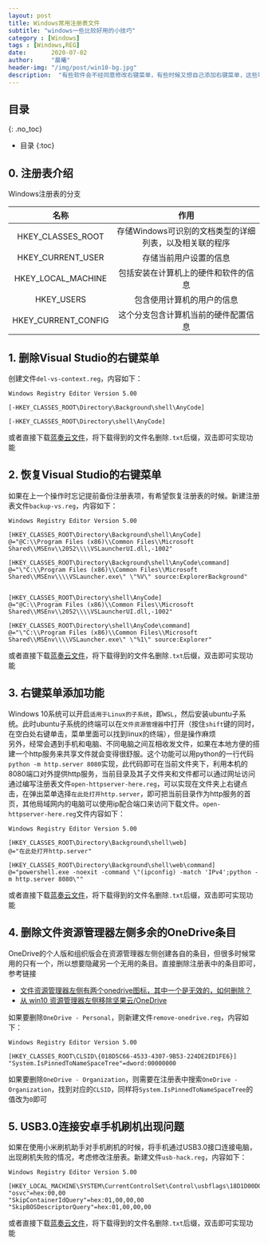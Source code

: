 ```yaml
---
layout: post
title: Windows常用注册表文件
subtitle: "windows一些比较好用的小技巧"
category : [Windows]
tags : [Windows,REG]
date:       2020-07-02
author:     "晨曦"
header-img: "/img/post/win10-bg.jpg"
description:  "有些软件会不经同意修改右键菜单，有些时候又想自己添加右键菜单，这些功能使用注册表实现很简单方便"
---
```

  
## 目录
{: .no_toc}

* 目录
{:toc}


## 0. 注册表介绍
Windows注册表的分支  

名称|作用|  
:--:|:--:|  
HKEY_CLASSES_ROOT|存储Windows可识别的文档类型的详细列表，以及相关联的程序|  
HKEY_CURRENT_USER|存储当前用户设置的信息|  
HKEY_LOCAL_MACHINE|包括安装在计算机上的硬件和软件的信息|  
HKEY_USERS|包含使用计算机的用户的信息|  
HKEY_CURRENT_CONFIG|这个分支包含计算机当前的硬件配置信息|  


## 1. 删除Visual Studio的右键菜单  
创建文件`del-vs-context.reg`，内容如下：  
```reg
Windows Registry Editor Version 5.00

[-HKEY_CLASSES_ROOT\Directory\Background\shell\AnyCode]

[-HKEY_CLASSES_ROOT\Directory\shell\AnyCode]
```
或者直接下载[蓝奏云文件](https://zfb132.lanzous.com/iAjGxe8kdej "del-vs-context.reg")，将下载得到的文件名删除`.txt`后缀，双击即可实现功能  
## 2. 恢复Visual Studio的右键菜单  
如果在上一个操作时忘记提前备份注册表项，有希望恢复注册表的时候。新建注册表文件`backup-vs.reg`，内容如下：
```reg
Windows Registry Editor Version 5.00

[HKEY_CLASSES_ROOT\Directory\Background\shell\AnyCode]
@="@C:\\Program Files (x86)\\Common Files\\Microsoft Shared\\MSEnv\\2052\\\\VSLauncherUI.dll,-1002"

[HKEY_CLASSES_ROOT\Directory\Background\shell\AnyCode\command]
@="\"C:\\Program Files (x86)\\Common Files\\Microsoft Shared\\MSEnv\\\\VSLauncher.exe\" \"%V\" source:ExplorerBackground"


[HKEY_CLASSES_ROOT\Directory\shell\AnyCode]
@="@C:\\Program Files (x86)\\Common Files\\Microsoft Shared\\MSEnv\\2052\\\\VSLauncherUI.dll,-1002"

[HKEY_CLASSES_ROOT\Directory\shell\AnyCode\command]
@="\"C:\\Program Files (x86)\\Common Files\\Microsoft Shared\\MSEnv\\\\VSLauncher.exe\" \"%1\" source:Explorer"
```
或者直接下载[蓝奏云文件](https://zfb132.lanzous.com/iYXRLe8kdfa "backup-vs.reg")，将下载得到的文件名删除`.txt`后缀，双击即可实现功能  
## 3. 右键菜单添加功能
Windows 10系统可以开启`适用于Linux的子系统`，即`WSL`，然后安装ubuntu子系统。此时ubuntu子系统的终端可以在`文件资源管理器`中打开（按住`shift`键的同时，在空白处右键单击，菜单里面可以找到linux的终端），但是操作麻烦  
另外，经常会遇到手机和电脑、不同电脑之间互相收发文件，如果在本地方便的搭建一个http服务来共享文件就会变得很舒服。这个功能可以用python的一行代码`python -m http.server 8080`实现，此代码即可在当前文件夹下，利用本机的8080端口对外提供http服务，当前目录及其子文件夹和文件都可以通过网址访问  
通过编写注册表文件`open-httpserver-here.reg`，可以实现在文件夹上右键点击，在弹出菜单选择`在此处打开http.server`，即可把当前目录作为http服务的首页，其他局域网内的电脑可以使用ip配合端口来访问下载文件。`open-httpserver-here.reg`文件内容如下：  
```reg
Windows Registry Editor Version 5.00

[HKEY_CLASSES_ROOT\Directory\Background\shell\web]
@="在此处打开http.server"

[HKEY_CLASSES_ROOT\Directory\Background\shell\web\command]
@="powershell.exe -noexit -command \"(ipconfig) -match 'IPv4';python -m http.server 8080\""
```
或者直接下载[蓝奏云文件](https://zfb132.lanzous.com/iqboWe8v5eh "open-httpserver-here.reg")，将下载得到的文件名删除`.txt`后缀，双击即可实现功能  
## 4. 删除文件资源管理器左侧多余的OneDrive条目
OneDrive的个人版和组织版会在资源管理器左侧创建各自的条目，但很多时候常用的只有一个，所以想要隐藏另一个无用的条目。直接删除注册表中的条目即可，参考链接  
* [文件资源管理器左侧有两个onedrive图标，其中一个是无效的，如何删除？](https://answers.microsoft.com/zh-hans/windows/forum/all/%E6%96%87%E4%BB%B6%E8%B5%84%E6%BA%90%E7%AE%A1/31674379-ba5d-48bb-bf56-f30078f5a8a9)
* [从 win10 资源管理器左侧移除坚果云/OneDrive](https://loesspie.com/2021/01/19/win10-remove-jianguoyun/)

如果要删除`OneDrive - Personal`，则新建文件`remove-onedrive.reg`，内容如下：  
```reg
Windows Registry Editor Version 5.00

[HKEY_CLASSES_ROOT\CLSID\{018D5C66-4533-4307-9B53-224DE2ED1FE6}]
"System.IsPinnedToNameSpaceTree"=dword:00000000
```
如果要删除`OneDrive - Organization`，则需要在注册表中搜索`OneDrive - Organization`，找到对应的`CLSID`，同样将`System.IsPinnedToNameSpaceTree`的值改为`0`即可

## 5. USB3.0连接安卓手机刷机出现问题  
如果在使用小米刷机助手对手机刷机的时候，将手机通过USB3.0接口连接电脑，出现刷机失败的情况，考虑修改注册表。新建文件`usb-hack.reg`，内容如下：  
```reg
Windows Registry Editor Version 5.00

[HKEY_LOCAL_MACHINE\SYSTEM\CurrentControlSet\Control\usbflags\18D1D00D0100]
"osvc"=hex:00,00
"SkipContainerIdQuery"=hex:01,00,00,00
"SkipBOSDescriptorQuery"=hex:01,00,00,00

```
或者直接下载[蓝奏云文件](https://zfb132.lanzous.com/itOdPe9of9g "usb-hack.reg")，将下载得到的文件名删除`.txt`后缀，双击即可实现功能  